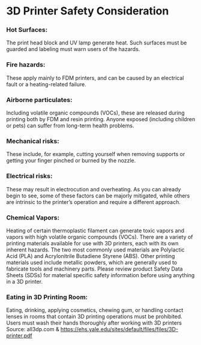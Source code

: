 # 3D Printer Safety Consideration

### Hot Surfaces: 
The print head block and UV lamp generate heat. Such surfaces must be guarded and labeling 
must warn users of the hazards.

### Fire hazards: 
These apply mainly to FDM printers, and can be caused by an electrical fault or a heating-related failure. </br>
### Airborne particulates: 
Including volatile organic compounds (VOCs), these are released during printing both by FDM and resin printing. Anyone exposed (including children or pets) can suffer from long-term health problems.
### Mechanical risks: 
These include, for example, cutting yourself when removing supports or getting your finger pinched or burned by the nozzle.
### Electrical risks: 
These may result in electrocution and overheating.
As you can already begin to see, some of these factors can be majorly mitigated, while others are intrinsic to the printer’s operation and require a different approach.

### Chemical Vapors:
Heating of certain thermoplastic filament can generate toxic vapors and vapors with high 
volatile organic compounds (VOCs). There are a variety of printing materials available for use with 3D printers, 
each with its own inherent hazards. The two most commonly used materials are Polylactic Acid (PLA) and 
Acrylonitrile Butadiene Styrene (ABS). Other printing materials used include metallic powders, which are 
generally used to fabricate tools and machinery parts. Please review product Safety Data Sheets (SDSs) for 
material specific safety information before using anything in a 3D printer. 

### Eating in 3D Printing Room:
Eating, drinking, applying cosmetics, chewing gum, or handling contact lenses in rooms that contain 3D 
printing operations must be prohibited. Users must wash their hands thoroughly after working with 3D 
printers
Source: all3dp.com & https://ehs.yale.edu/sites/default/files/files/3D-printer.pdf
